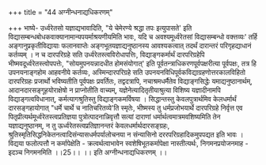 +++
title = "44 अग्नीन्धनाद्यधिकरणम्"

+++
भाष्ये- उर्ध्वरेतसो यज्ञाद्यभावादिति, "ये चेमेरण्ये श्रद्धा तपः इत्युपासते' इति विद्यासम्बन्धबोधकवाक्यानामान्यपयर्माश्रयणीयमिति भावः, यदि च अवश्यमूर्ध्वरेतसां विद्यासम्बन्धो वक्त्तव्यः' तर्हि अङ्गानुप्रकृतीविद्यायाः फलानवाप्तेः अङ्गभूतयज्ञाद्यनुष्ठानस्य आवश्यकत्वात् तदर्थं दारान्तरं परिगृहद्याधानं कर्तव्यम् । न च दारपरिग्रहे सति उर्ध्वरेतस्त्वविरोधापत्तिः, विद्याङ्गकर्मार्थं दारपरिग्रहेपि भीष्मवदूर्ध्वरेतस्त्वोपपत्तेः, "सोयमुपनयन्नादधीत होमसंयोगात्' इति पूर्वतन्त्राधिकरणपूर्वपक्षरीत्या पूर्वपक्षः, तत्र हि उपनयनाङ्गहोम आहवनीये कर्तव्यः, अस्मिन्दारपरिग्रहे सति उपनयनविधिपूर्वकविद्याग्रहणोत्तरकालविहितो दारपरिग्रहः प्रजार्थो भविष्यतीति पूर्वपक्षः प्रवर्तितः, तद्वदत्रापि, नचाश्रमधर्मैतेव विद्याङ्गसिद्धेः यमाद्यनुष्ठानार्थम्, आदानदारसङ्गूहयोराक्षेषो न प्राप्नोतीति वाच्यम्, यज्ञेनेत्यादितृतीयाश्रुत्या विशिष्य यज्ञादीनामपि विद्याङ्गत्वविधानात्, कर्मत्यागश्रुतिस्तु विद्याङ्गकमर्विषया । सिद्धान्तस्तु केवलपुत्रार्थमिव केलधर्मार्थं दारसङ्गहायोगात् "धर्मे चार्थे च नातिचरितव्ये'ति स्मृतेः, भीष्मस्य तु धर्मप्रजोभयार्थे दारपरिग्रहे निर्वृत्त एव पितृप्रीत्यर्थमूर्ध्वरेतस्त्वप्रतिज्ञया पुत्रोत्पादनान्निवृत्तौ सत्यां दाराणां धर्मार्थत्वमात्रमवशिष्यमिति तेन यज्ञाद्यनुष्ठानम्, न तु ऊर्ध्वरेतस्त्वप्रतिज्ञानन्तरं केवलधर्मार्थदारसङ्ग्रहः, श्रुतिस्मृतिसिद्धनिकेतनत्वादिसंन्यासधर्मपर्यालोचनया न संन्यासिनो दररपरिग्रहादिकमुपपद्यत इति भावः । विद्यया फलोत्पत्तौ न कर्मापेक्षेति - क्रत्वर्थत्वाभावेन स्वशेषिभूतकर्मापेक्षा नास्तीत्यर्थः, निगमनप्रयोजनमाह - इदञ्च निगमनमिति ।।25।। ।। इति अग्नीन्धनाद्यधिकरणम् ।।